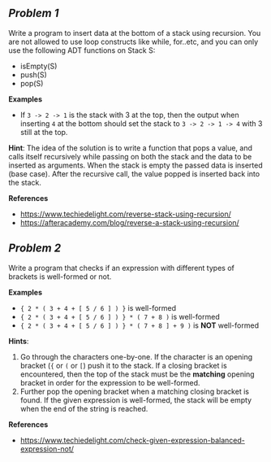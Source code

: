 ## _Problem 1_
Write a program to insert data at the bottom of a stack using recursion. You are not allowed to use loop constructs like while, for..etc, and you can only use the following ADT functions on Stack S:  
- isEmpty(S)
- push(S)
- pop(S)

__Examples__
- If `3 -> 2 -> 1` is the stack with 3 at the top, then the output when inserting `4` at the bottom should set the stack to `3 -> 2 -> 1 -> 4` with 3 still at the top.  

__Hint__: The idea of the solution is to write a function that pops a value, and calls itself recursively while passing on both the stack and the data to be inserted as arguments. When the stack is empty the passed data is inserted (base case). After the recursive call, the value popped is inserted back into the stack.     

__References__
- https://www.techiedelight.com/reverse-stack-using-recursion/
- https://afteracademy.com/blog/reverse-a-stack-using-recursion/

## _Problem 2_
Write a program that checks if an expression with different types of brackets is well-formed or not.  

__Examples__
- `{ 2 * ( 3 + 4 + [ 5 / 6 ] ) }` is well-formed
- `{ 2 * ( 3 + 4 + [ 5 / 6 ] ) } * ( 7 + 8 )` is well-formed
- `{ 2 * ( 3 + 4 + [ 5 / 6 ] ) } * ( 7 + 8 ] + 9 )` is __NOT__ well-formed

__Hints__:
1. Go through the characters one-by-one. If the character is an opening bracket (`{` or `(` or `[`) push it to the stack. If a closing bracket is encountered, then the top of the stack must be the __matching__ opening bracket in order for the expression to be well-formed.
2. Further pop the opening bracket when a matching closing bracket is found. If the given expression is well-formed, the stack will be empty when the end of the string is reached.

__References__
- https://www.techiedelight.com/check-given-expression-balanced-expression-not/



